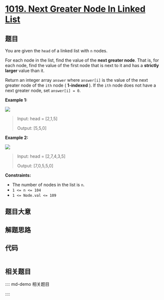 # [1019. Next Greater Node In Linked List](https://leetcode.com/problems/next-greater-node-in-linked-list)

## 题目

You are given the `head` of a linked list with `n` nodes.

For each node in the list, find the value of the **next greater node**. That
is, for each node, find the value of the first node that is next to it and has
a **strictly larger** value than it.

Return an integer array `answer` where `answer[i]` is the value of the next
greater node of the `ith` node ( **1-indexed** ). If the `ith` node does not
have a next greater node, set `answer[i] = 0`.



**Example 1:**

![](https://assets.leetcode.com/uploads/2021/08/05/linkedlistnext1.jpg)

> Input: head = [2,1,5]
> 
> Output: [5,5,0]

**Example 2:**

![](https://assets.leetcode.com/uploads/2021/08/05/linkedlistnext2.jpg)

> Input: head = [2,7,4,3,5]
> 
> Output: [7,0,5,5,0]

**Constraints:**

  * The number of nodes in the list is `n`.
  * `1 <= n <= 104`
  * `1 <= Node.val <= 109`


## 题目大意

## 解题思路

## 代码

```javascript

```

## 相关题目

:::: md-demo 相关题目

::::
